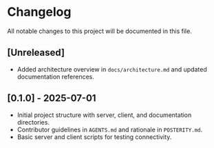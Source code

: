 # Changelog

All notable changes to this project will be documented in this file.

## [Unreleased]
- Added architecture overview in `docs/architecture.md` and updated
  documentation references.

## [0.1.0] - 2025-07-01
- Initial project structure with server, client, and documentation directories.
- Contributor guidelines in `AGENTS.md` and rationale in `POSTERITY.md`.
- Basic server and client scripts for testing connectivity.
